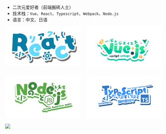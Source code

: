 - 二次元爱好者（前端搬砖人士）
- 技术栈：`Vue`、`React`、`Typescript`、`Webpack`、`Node.js`
- 语言：中文、日语
 
 <div style="display:grid; grid-template-columns: repeat(2, 1fr); gap: 20px;">
  <img src="./logo/React.js.png">
  <img src="./logo/Vue.js.png">
  <img src="./logo/Node.js.png">
  <img src="./logo/TypeScript.png">
  <img src="./logo/Next.js.avif">
</div>


 